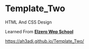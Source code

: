 # Template_Two
HTML And CSS Design

Learned From [**Elzero Wep School**](https://www.youtube.com/@ElzeroWebSchool)


https://ah3adi.github.io/Template_Two/
